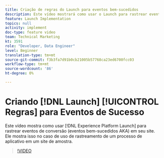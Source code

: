 ```yaml
---
title: Criação de regras do Launch para eventos bem-sucedidos
description: Este vídeo mostrará como usar o Launch para rastrear eventos de conversão (eventos bem-sucedidos do AKA) no site. Ele mostrará isso no caso de uso do rastreamento de um processo de aplicativo em um site de amostra.
feature: Launch Implementation
topics: null
activity: implement
doc-type: feature video
team: Technical Marketing
kt: 3591
role: "Developer, Data Engineer"
level: Beginner
translation-type: tm+mt
source-git-commit: f3b3fa7d91b0cb21005b57768ca23ed6700fcc03
workflow-type: tm+mt
source-wordcount: '86'
ht-degree: 0%

---
```



# Criando [!DNL Launch] [!UICONTROL Regras] para Eventos de Sucesso

Este vídeo mostra como usar [!DNL Experience Platform Launch] para rastrear eventos de conversão (eventos bem-sucedidos AKA) em seu site. Ele mostra isso no caso de uso de rastreamento de um processo de aplicativo em um site de amostra.

>[!VIDEO](https://video.tv.adobe.com/v/28778/?quality=12)
